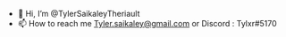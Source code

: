 - 👋 Hi, I’m @TylerSaikaleyTheriault
- 📫 How to reach me Tyler.saikaley@gmail.com or Discord : Tylxr#5170

<!---
TylerSaikaleyTheriault/TylerSaikaleyTheriault is a ✨ special ✨ repository because its `README.md` (this file) appears on your GitHub profile.
You can click the Preview link to take a look at your changes.
--->

